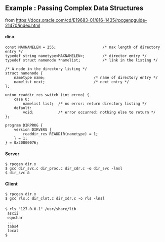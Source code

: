 

## Example : Passing Complex Data Structures
from  https://docs.oracle.com/cd/E19683-01/816-1435/rpcgenpguide-21470/index.html

#### dir.x

```
const MAXNAMELEN = 255;						/* max length of directory
entry */
typedef string nametype<MAXNAMELEN>;		/* director entry */
typedef struct namenode *namelist;			/* link in the listing */
 
/* A node in the directory listing */
struct namenode {
	nametype name;						/* name of directory entry */
	namelist next;						/* next entry */
};
 
union readdir_res switch (int errno) {
	case 0:
		namelist list;	/* no error: return directory listing */
	default:
		void;			/* error occurred: nothing else to return */
};

program DIRPROG {
	version DIRVERS {
		readdir_res READDIR(nametype) = 1;
	} = 1;
} = 0x20000076; 
```

#### Server
```
$ rpcgen dir.x
$ gcc dir_svc.c dir_proc.c dir_xdr.c -o dir_svc -lnsl
$ dir_svc &
```
#### Client
```
$ rpcgen dir.x
$ gcc rls.c dir_clnt.c dir_xdr.c -o rls -lnsl
```
#### 
```
$ rls "127.0.0.1" /usr/share/lib
 ascii
 eqnchar
 ...
 tabs4
 local
$
```

